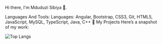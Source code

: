 Hi there, I'm Mduduzi Sibiya 👋.

Languages And Tools:
Languages: Angular, Bootstrap, CSS3, Git, HTML5, JavaScript, MySQL, TypeScript, Java, C++
📸 My Projects
Here’s a snapshot of my work:


![Top Langs](https://github-readme-stats.vercel.app/api/top-langs/?username=Duzzi&hide_progress=true)
